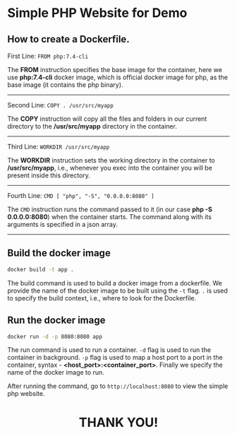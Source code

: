 # Simple PHP Website for Demo

## How to create a Dockerfile.

First Line: `FROM php:7.4-cli`

The **FROM** instruction specifies the base image for the container, here we use **php:7.4-cli** docker image, which is official docker image for php, as the base image (it contains the php binary).

---

Second Line: `COPY . /usr/src/myapp`

The **COPY** instruction will copy all the files and folders in our current directory to the **/usr/src/myapp** directory in the container.

---

Third Line: `WORKDIR /usr/src/myapp`

The **WORKDIR** instruction sets the working directory in the container to **/usr/src/myapp**, i.e., whenever you exec into the container you will be present inside this directory.

---

Fourth Line: `CMD [ "php", "-S", "0.0.0.0:8080" ]`

The `CMD` instruction runs the command passed to it (in our case **php -S 0.0.0.0:8080**) when the container starts. The command along with its arguments is specified in a json array.

---

## Build the docker image

```bash
docker build -t app .
```

The build command is used to build a docker image from a dockerfile. We provide the name of the docker image to be built using the `-t` flag. `.` is used to specify the build context, i.e., where to look for the Dockerfile.

## Run the docker image

```bash
docker run -d -p 8080:8080 app
```

The run command is used to run a container. `-d` flag is used to run the container in background. `-p` flag is used to map a host port to a port in the container, syntax - **<host_port>:<container_port>**. Finally we specify the name of the docker image to run.

After running the command, go to `http://localhost:8080` to view the simple php website.

<center><h1>THANK YOU!<h1><center>
